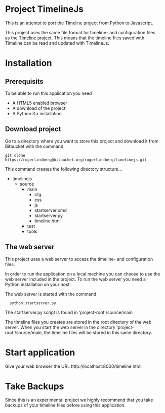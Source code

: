 Project TimelineJs
==================

This is an attempt to port the
[Timeline project](https://sourceforge.net/projects/thetimelineproj/) from
Python to Javascript.

This project uses the same file format for timeline- and configuration files
as the [Timeline project](https://sourceforge.net/projects/thetimelineproj/).
This means that the timeline files saved with Timeline can be read and updated
with TimelineJs.

Installation
============

Prerequisits
------------
To be able to run this application you need

- A HTML5 enabled browser
- A download of the project
- A Python 3.x installation

Download project
----------------
Go to a directory where you want to store this project and download it from
Bitbucket with the command

    git clone https://rogerlindberg@bitbucket.org/rogerlindberg/timelinejs.git

This command creates the following directory structure...

- timelinejs
    - source
        - main
            - cfg
            - css
            - js
            - startserver.cmd
            - startserver.py
            - timeline.html
        - test
        - tools

The web server
--------------
This project uses a web server to access the timeline- and configuration files.

In order to run the application on a local machine you can choose to use the
web server included in the project. To run the web server you need a Python
installation on your host.

The web server is started with the command

      python startserver.py

The startserver.py script is found in 'project-root'/source/main

The timeline files you creates are stored in the root directory of the
web server. When you start the web server in the directory
'project-root'/source/main, the timeline files will be stored in
this same directory.

Start application
=================
Give your web browser the URL http://localhost:8000/timeline.html

Take Backups
============
Since this is an experimental project we highly recommend that you take
backups of your timeline files before using this application.

